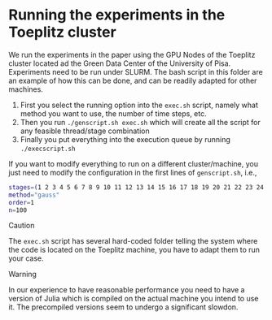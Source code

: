 # Running the experiments in the Toeplitz cluster

We run the experiments in the paper using the GPU Nodes of the Toeplitz cluster
located ad the Green Data Center of the University of Pisa. Experiments need
to be run under SLURM. The bash script in this folder are an example of how
this can be done, and can be readily adapted for other machines.

1. First you select the running option into the `exec.sh` script,
   namely what method you want to use, the number of time steps, etc.
2. Then you run `./genscript.sh exec.sh` which will create all the script for
   any feasible thread/stage combination
3. Finally you put everything into the execution queue by running `./execscript.sh`

If you want to modify everything to run on a different cluster/machine, you
just need to modify the configuration in the first lines of `genscript.sh`, i.e.,
```bash
stages=(1 2 3 4 5 6 7 8 9 10 11 12 13 14 15 16 17 18 19 20 21 22 23 24 25 26 27 28 29 30)
method="gauss"
order=1
n=100
```

> [!CAUTION]
> The `exec.sh` script has several hard-coded folder telling the system where the code
> is located on the Toeplitz machine, you have to adapt them to run your case.

> [!WARNING]
> In our experience to have reasonable performance you need to have a version of Julia
> which is compiled on the actual machine you intend to use it. The precompiled versions
> seem to undergo a significant slowdon.